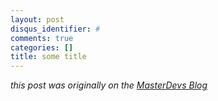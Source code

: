```yaml
---
layout: post
disqus_identifier: #
comments: true
categories: []
title: some title
---
```


_this post was originally on the [MasterDevs Blog](http://blog.masterdevs.com/xf-day-7/)_
